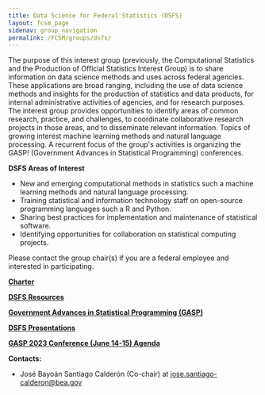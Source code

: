 ```yaml
---
title: Data Science for Federal Statistics (DSFS)
layout: fcsm_page
sidenav: group_navigation
permalink: /FCSM/groups/dsfs/
---
```

<p>The purpose of this interest group (previously, the Computational Statistics and the Production of
Official Statistics Interest Group) is to share information on data science methods and uses across
federal agencies. These applications are broad ranging, including the use of data science methods and
insights for the production of statistics and data products, for internal administrative activities of
agencies, and for research purposes. The interest group provides opportunities to identify areas of
common research, practice, and challenges, to coordinate collaborative research projects in those areas,
and to disseminate relevant information. Topics of growing interest machine learning methods and
natural language processing. A recurrent focus of the group's activities is organizing the GASP!
(Government Advances in Statistical Programming) conferences.</p>
<p><strong>DSFS Areas of Interest</strong></p>
<ul>
  <li>New and emerging computational methods in statistics such a machine learning methods
and natural language processing.</li>
  <li>Training statistical and information technology staff on open-source programming
languages such a R and Python.</li>
  <li>Sharing best practices for implementation and maintenance of statistical software.</li>
  <li>Identifying opportunities for collaboration on statistical computing projects.</li>
</ul>

<p>Please contact the group chair(s) if you are a federal employee and interested in participating.</p>

<p><strong><a href="{{site.baseurl}}/assets/fcsm/files/docs/DSFS_Charter_Signed.pdf">Charter</a></strong></p>
<p><strong><a href="{{site.baseurl}}/FCSM/groups/dsfs-resources/">DSFS Resources</a></strong></p>
<p><strong><a href="{{site.baseurl}}/FCSM/groups/dsfs-gasp/">Government Advances in Statistical Programming (GASP)</a></strong></p>
<p><strong><a href="{{site.baseurl}}/FCSM/groups/dsfs-presentations/">DSFS Presentations</a></strong></p>
<p><strong><a href="{{site.baseurl}}/assets/fcsm/files/docs/GASP-2023-program-with-abstracts-2023-06-13.pdf">GASP 2023 Conference (June 14-15) Agenda</a></strong></p>

<p><strong>Contacts:</strong></p>
<ul>
  <li>José Bayoán Santiago Calderón (Co-chair) at <a href="mailto:Jose.Santiago-Calderon@bea.gov">jose.santiago-calderon@bea.gov</a></li>
</ul>
